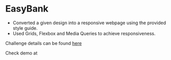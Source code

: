 # EasyBank
- Converted a given design into a responsive webpage using the provided style guide.
- Used Grids, Flexbox and Media Queries to achieve responsiveness.

Challenge details can be found [here](https://www.frontendmentor.io/challenges/easybank-landing-page-WaUhkoDN)

Check demo at


